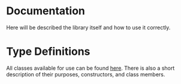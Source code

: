 # Documentation

Here will be described the library itself and how to use it correctly.

# Type Definitions

All classes available for use can be found [here](https://github.com/IlyaMatsuev/Apex-GraphQL-Client/blob/main/docs/types). There is also a short description of their purposes, constructors, and class members.
